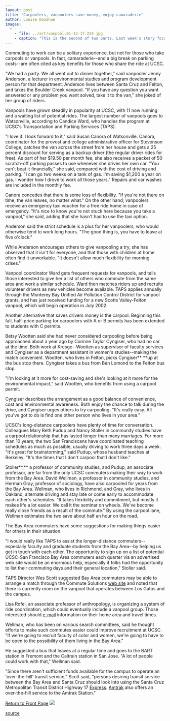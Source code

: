 ```yaml
---
layout: post
title: "Carpoolers, vanpoolers save money, enjoy camaraderie"
author: Louise Donahue
images:
  -
    - file: ../art/vanpool.01-12-17.224.jpg
    - caption: "This is the second of two parts. Last week's story focused on bicycling and riding the bus."
---
```


Commuting to work can be a solitary experience, but not for those who take carpools or vanpools. In fact, camaraderie--and a big break on parking costs--are often cited as key benefits for those who share the ride at UCSC.

"We had a party. We all went out to dinner together," said vanpooler Jenny Anderson, a lecturer in environmental studies and program development person for that department. Anderson lives between Santa Cruz and Felton, and takes the Boulder Creek vanpool. "If you have any question you want answered or any problem you want solved, take it to the van," she joked of her group of riders.  
  
Vanpools have grown steadily in popularity at UCSC, with 11 now running and a waiting list of potential rides. The largest number of vanpools goes to Watsonville, according to Candice Ward, who handles the program at UCSC's Transportation and Parking Services (TAPS).   
  
"I love it. I look forward to it," said Susan Canora of Watsonville. Canora, coordinator for the provost and college administrative officer for Stevenson College, catches the van across the street from her house and gets a 25 percent discount for serving as a backup driver (the regular driver rides for free). As part of her $19.50 per month fee, she also receives a packet of 50 scratch-off parking passes to use whenever she drives her own car. "You can't beat it financially," she said, compared with the cost of driving and parking. "I can go two weeks on a tank of gas. I'm saving $1,200 a year on gas. I wonder how I drove to work all those years." Repairs and car washes are included in the monthly fee.  
  
Canora concedes that there is some loss of flexibility. "If you're not there on time, the van leaves, no matter what." On the other hand, vanpoolers receive an emergency taxi voucher for a free ride home in case of emergency. "It's nice to know you're not stuck here because you take a vanpool," she said, adding that she hasn't had to use the taxi option.  
  
Anderson said the strict schedule is a plus for her vanpoolers, who would otherwise tend to work long hours. "The good thing is, you have to leave at five o'clock."  
  
While Anderson encourages others to give vanpooling a try, she has observed that it isn't for everyone, and that those with children at home often find it unworkable. "It doesn't allow much flexibility for morning crises."  
  
Vanpool coordinator Ward gets frequent requests for vanpools, and tells those interested to give her a list of others who commute from the same area and work a similar schedule. Ward then matches riders up and recruits volunteer drivers as new vehicles become available. TAPS applies annually through the Monterey Bay Unified Air Pollution Control District for vanpool grants, and has just received funding for a new Scotts Valley-Felton vanpool, which will begin operation in July 2002.  
  
Another alternative that saves drivers money is the carpool. Beginning this fall, half-price parking for carpoolers with A or B permits has been extended to students with C permits.  
  
Betsy Wootten said she had never considered carpooling before being approached about a year ago by Corinne Taylor Cyngiser, who had no car at the time. Both work at Kresge--Wootten as supervisor of faculty services and Cyngiser as a department assistant in women's studies--making the match convenient. Wootten, who lives in Felton, picks Cyngiser** **up at the bus stop there. Cyngiser takes a bus from Ben Lomond to the Felton bus stop.   
  
"I'm looking at it more for cost-saving and she's looking at it more for the environmental impact," said Wootten, who benefits from using a carpool permit.   
  
Cyngiser describes the arrangement as a good balance of convenience, cost and environmental awareness. Both enjoy the chance to talk during the drive, and Cyngiser urges others to try carpooling. "It's really easy. All you've got to do is find one other person who lives in your area."  
  
UCSC's long-distance carpoolers have plenty of time for conversation. Colleagues Mary Beth Pudup and Nancy Stoller in community studies have a carpool relationship that has lasted longer than many marriages. For more than 10 years, the two San Franciscans have coordinated teaching schedules as much as possible, usually driving to work three days a week. "It's great for brainstorming," said Pudup, whose husband teaches at Berkeley. "It's the times that I don't carpool that I don't like."   
  
Stoller**,** a professor of community studies, and Pudup, an associate professor, are far from the only UCSC commuters making their way to work from the Bay Area. David Wellman, a professor in community studies, and Herman Gray, professor of sociology, have also carpooled for years from the Bay Area. Wellman, who lives in Richmond, and Gray, who lives in Oakland, alternate driving and stay late or come early to accommodate each other's schedules. "It takes flexibility and commitment, but mostly it makes life a lot easier. We call it the seminar on wheels. We've become really close friends as a result of the commute." By using the carpool lane, Wellman estimates the two save about half an hour on the road.  
  
The Bay Area commuters have some suggestions for making things easier for others in their situation.   
  
"I would really like TAPS to assist the longer-distance commuters--especially faculty and graduate students from the Bay Area--by helping us get in touch with each other. The opportunity to sign up on a list of potential UCSC-San Francisco Bay Area commuters each quarter via an advertised web site would be an enormous help, especially if folks had the opportunity to list their commuting days and their general location," Stoller said.   
  
TAPS Director Wes Scott suggested Bay Area commuters may be able to arrange a match through the Commute Solutions [web site][1] and noted that there is currently room on the vanpool that operates between Los Gatos and the campus.  
  
Lisa Rofel, an associate professor of anthropology, is organizing a system of ride coordination, which could eventually include a vanpool group. Those interested should [e-mail][2] information on their home area and travel times.

Wellman, who has been on various search committees, said he thought efforts to make such commutes easier could improve recruitment at UCSC. "If we're going to recruit faculty of color and women, we're going to have to be open to the possibility of them living in the Bay Area."  
  
He suggested a bus that leaves at a regular time and goes to the BART station in Fremont and the Caltrain station in San Jose. "A lot of people could work with that," Wellman said.  
  
"Since there aren't sufficient funds available for the campus to operate an 'over-the-hill' transit service," Scott said, "persons desiring transit service between the Bay Area and Santa Cruz should look into using the Santa Cruz Metropolitan Transit District Highway 17 [Express][3]. [Amtrak][4] also offers an over-the-hill service to the Amtrak Station."

  

[Return to Front Page][5] ![ ][6]

[1]: http://www2.ucsc.edu/taps/ridesharing.html
[2]: mailto:ucscsfcommuters@cats.ucsc.edu
[3]: http://www.scmtd.com/routes/rt17.html
[4]: http://www.amtrak.com/
[5]: ../../index.html
[6]: ../../images/trans.gif

[source](http://www1.ucsc.edu/currents/01-02/12-17/carpooling.html "Permalink to carpooling")
